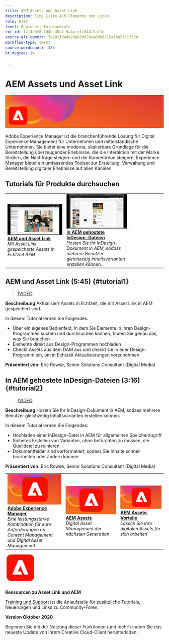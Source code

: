 ```yaml
---
title: AEM Assets und Asset Link
description: Eine Liste AEM Elemente und Links
role: User
level: Beginner, Intermediate
exl-id: 1c14d3e8-2d4b-45a2-9a4a-efc044f2af1e
source-git-commit: 7b202fd4de29e83dd28c40dc6115a1be51c1f384
workflow-type: tm+mt
source-wordcount: '386'
ht-degree: 1%

---
```


# AEM Assets und Asset Link

![Tutorial Hero Image](../assets/AEM.jpg)

Adobe Experience Manager ist die branchenführende Lösung für Digital Experience Management für Unternehmen und mittelständische Unternehmen. Sie bietet eine moderne, skalierbare Grundlage für die Bereitstellung überzeugender Erlebnisse, die die Interaktion mit der Marke fördern, die Nachfrage steigern und die Kundentreue steigern. Experience Manager bietet ein umfassendes Toolset zur Erstellung, Verwaltung und Bereitstellung digitaler Erlebnisse auf allen Kanälen.

## Tutorials für Produkte durchsuchen

<table style="table-layout:fixed">
<tr>
 <td>
   <a href="aem.md#tutorial1">
      <img alt="AEM und Asset Link" src="../assets/aem_assetlink_rowse_thumbnail.jpg" />
   </a>
    <div>
   <a href="aem.md#tutorial1"><strong>AEM und Asset Link</strong></a>
    </div>
    <em>Mit Asset Link gespeicherte Assets in Echtzeit AEM</em>
    <br>
  </td>
   <td>
   <a href="aem.md#tutorial2">
      <img alt="In AEM gehostete InDesign-Dateien" src="../assets/InDesign-Files-Hosten-in-AEM.jpg" />
   </a>
    <div>
   <a href="aem.md#tutorial2"><strong>In AEM gehostete InDesign-Dateien</strong></a>
    </div>
    <em>Hosten Sie Ihr InDesign-Dokument in AEM, sodass mehrere Benutzer gleichzeitig Inhaltsvarianten erstellen können.</em>
    <br>
  </td>
  <td>
    <img alt="Spacer" src="../assets/Whitespacer.png" />
    <div>
    <br>
  </td>
</tr>
</table>

## AEM und Asset Link (5:45) {#tutorial1}

>[!VIDEO](https://video.tv.adobe.com/v/326828?hidetitle=true)

**Beschreibung**
Aktualisiert Assets in Echtzeit, die mit Asset Link in AEM gespeichert sind.

In diesem Tutorial lernen Sie Folgendes:
* Über ein eigenes Bedienfeld, in dem Sie Elemente in Ihren Design-Programmen suchen und durchsuchen können, finden Sie genau das, was Sie brauchen
* Elemente direkt aus Design-Programmen hochladen
* Checkt Assets aus dem DAM aus und checkt sie in euer Design-Programm ein, um in Echtzeit Aktualisierungen vorzunehmen

**Präsentiert von:**
Eric Rowse, Senior Solutions Consultant (Digital Media)

## In AEM gehostete InDesign-Dateien (3:16) {#tutorial2}

>[!VIDEO](https://video.tv.adobe.com/v/326829?hidetitle=true)

**Beschreibung**
Hosten Sie Ihr InDesign-Dokument in AEM, sodass mehrere Benutzer gleichzeitig Inhaltsvarianten erstellen können.

In diesem Tutorial lernen Sie Folgendes:
* Hochladen einer InDesign-Datei in AEM für allgemeinen Speicherzugriff
* Sicheres Erstellen von Varianten, ohne befürchten zu müssen, die Quelldatei zu ruinieren
* Dokumentfelder sind vorformatiert, sodass Sie Inhalte schnell bearbeiten oder ändern können

**Präsentiert von:**
Eric Rowse, Senior Solutions Consultant (Digital Media)

<table style="table-layout:fixed">
<tr>
 <td>
   <a href="https://www.adobe.com/marketing/experience-manager.html">
      <img alt="Adobe Experience Manager" src="../assets/AEM_Thumbnail.jpg" />
   </a>
    <div>
   <a href="https://www.adobe.com/marketing/experience-manager.html"><strong>Adobe Experience Manager</strong></a>
    </div>
    <em>Eine leistungsstarke Kombination für eure Anforderungen an Content Management und Digital Asset Management.</em>
    <br>
  </td>
  <td>
   <a href="https://www.adobe.com/marketing/experience-manager-assets.html">
      <img alt="InDesign Server: Unsere Partner." src="../assets/AEM_Thumbnail.jpg" />
   </a>
    <div>
   <a href="https://www.adobe.com/marketing/experience-manager-assets.html"><strong>AEM Assets</strong></a>
    </div>
    <em>Digital Asset Management der nächsten Generation</em>
    <br>
  </td>
  <td>
   <a href="https://www.adobe.com/marketing/experience-manager-assets/benefits.html">
      <img alt="InDesign Server: Unsere Partner." src="../assets/AEM_Thumbnail.jpg" />
   </a>
    <div>
   <a href="https://www.adobe.com/marketing/experience-manager-assets/benefits.html"><strong>AEM Assets: Vorteile</strong></a>
    </div>
    <em>Lassen Sie Ihre digitalen Assets für sich arbeiten</em>
    <br>
  </td>
</tr>
</table>

![AEM Logo](../assets/aem_appicon_noshadow_96.png)

**Ressourcen zu Asset Link und AEM**

[Training und Support](https://helpx.adobe.com/support/experience-manager.html) ist die Anlaufstelle für zusätzliche Tutorials, Neuerungen und Links zu Community-Foren.

**Version Oktober 2020**

Beginnen Sie mit der Nutzung dieser Funktionen (und mehr!) indem Sie das neueste Update von Ihrem Creative Cloud-Client herunterladen.
